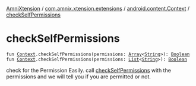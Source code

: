 [AmniXtension](../../index.md) / [com.amnix.xtension.extensions](../index.md) / [android.content.Context](index.md) / [checkSelfPermissions](./check-self-permissions.md)

# checkSelfPermissions

`fun `[`Context`](https://developer.android.com/reference/android/content/Context.html)`.checkSelfPermissions(permissions: `[`Array`](https://kotlinlang.org/api/latest/jvm/stdlib/kotlin/-array/index.html)`<`[`String`](https://kotlinlang.org/api/latest/jvm/stdlib/kotlin/-string/index.html)`>): `[`Boolean`](https://kotlinlang.org/api/latest/jvm/stdlib/kotlin/-boolean/index.html)
`fun `[`Context`](https://developer.android.com/reference/android/content/Context.html)`.checkSelfPermissions(permissions: `[`List`](https://kotlinlang.org/api/latest/jvm/stdlib/kotlin.collections/-list/index.html)`<`[`String`](https://kotlinlang.org/api/latest/jvm/stdlib/kotlin/-string/index.html)`>): `[`Boolean`](https://kotlinlang.org/api/latest/jvm/stdlib/kotlin/-boolean/index.html)

check for the Permission Easily. call [checkSelfPermissions](./check-self-permissions.md) with the permissions and we will tell you if you are permitted or not.

